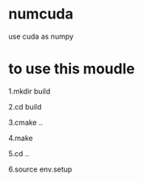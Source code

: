 # numcuda
use cuda as numpy

# to use this moudle
1.mkdir build

2.cd build

3.cmake ..

4.make

5.cd ..

6.source env.setup
